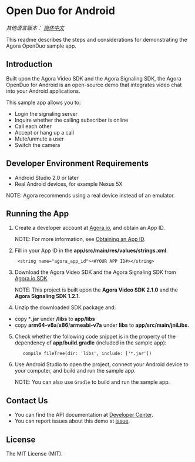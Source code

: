 # Open Duo for Android

*其他语言版本： [简体中文](README.zh.md)*

This readme describes the steps and considerations for demonstrating the Agora OpenDuo sample app.

## Introduction

Built upon the Agora Video SDK and the Agora Signaling SDK, the Agora OpenDuo for Android is an open-source demo that integrates video chat into your Android applications.

This sample app allows you to:

- Login the signaling server
- Inquire whether the calling subscriber is online
- Call each other
- Accept or hang up a call
- Mute/unmute a user
- Switch the camera

## Developer Environment Requirements

- Android Studio 2.0 or later
- Real Android devices, for example Nexus 5X

NOTE: Agora recommends using a real device instead of an emulator.

## Running the App
1. Create a developer account at [Agora.io](https://dashboard.agora.io/signin/), and obtain an App ID.

   NOTE: For more information, see [Obtaining an App ID](https://docs.agora.io/en/2.2/addons/Signaling/Agora%20Basics/key_signaling?platform=All%20Platforms).

2. Fill in your App ID in the **app/src/main/res/values/strings.xml**.


        <string name="agora_app_id"><#YOUR APP ID#></string>

3. Download the Agora Video SDK and the Agora Signaling SDK from [Agora.io SDK](https://www.agora.io/en/download/).

   NOTE: This project is built upon the **Agora Video SDK 2.1.0** and the **Agora Signaling SDK 1.2.1**.

4. Unzip the downloaded SDK package and:

  - copy ***.jar** under **/libs** to **app/libs**
  - copy **arm64-v8a**/**x86**/**armeabi-v7a** under **libs** to **app/src/main/jniLibs**.

5. Check whether the following code snippet is in the property of the dependency of **app/build.gradle** (included in the sample app):

          compile fileTree(dir: 'libs', include: ['*.jar'])

6. Use Android Studio to open the project, connect your Android device to your computer, and build and run the sample app.

   NOTE: You can also use `Gradle` to build and run the sample app.

## Contact Us

- You can find the API documentation at [Developer Center](https://docs.agora.io/en/).
- You can report issues about this demo at [issue](https://github.com/AgoraIO/Advanced-Video/issues).

## License

The MIT License (MIT).
